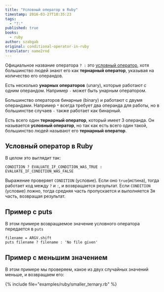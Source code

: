```yaml
---
title: "Условный оператор в Ruby"
timestamp: 2016-03-27T18:35:23
tags:
  - "?:"
published: true
books:
  - ruby
author: szabgab
original: conditional-operator-in-ruby
translator: name2rnd
---
```



Официальное название оператора `? :` это [условный оператор](https://ru.wikipedia.org/wiki/%D0%A2%D0%B5%D1%80%D0%BD%D0%B0%D1%80%D0%BD%D0%B0%D1%8F_%D1%83%D1%81%D0%BB%D0%BE%D0%B2%D0%BD%D0%B0%D1%8F_%D0%BE%D0%BF%D0%B5%D1%80%D0%B0%D1%86%D0%B8%D1%8F),
хотя большинство людей знают его как <b>тернарный оператор</b>, указывая на количество его операндов.


Есть несколько <b>унарных операторов</b> (unary), которые работают с одним операндом. Например `-` может быть унарным оператором.

Большинство операторов бинарные (binary) и работают с двумя операндами. Например `*` всегда требует два операнда для работы,
но в большинстве случаев `-` также работает как бинарный.

Есть всего один <b>тернарный оператор</b>, который имеет 3 операнда. Он называется <b>условный оператор</b>, но так как есть всего один такой,
большинство людей называют его <b>тернарный оператор</b>.

## Условный оператор в Ruby

В целом это выглядит так:

```
CONDITION ? EVALUATE_IF_CONDITION_WAS_TRUE : EVALUATE_IF_CONDITION_WAS_FALSE
```

Выражение проверяет `CONDITION` (условие). Если оно `true`(истина), тогда работает код между `?` и `:`, и возвращается результат.
Если `CONDITION` (условие) ложно, тогда средняя часть пропускается и выполняется 3я часть, возвращая результат.

## Пример с puts

В этом примере возвращаемое значение условного оператора передается в `puts`

```
filename = ARGV.shift
puts filename ? filename : 'No file given'
```

## Пример с меньшим значением

В этом примере мы проверяем, какое из двух случайных значений меньше, и возвращаем его:

{% include file="examples/ruby/smaller_ternary.rb" %}

